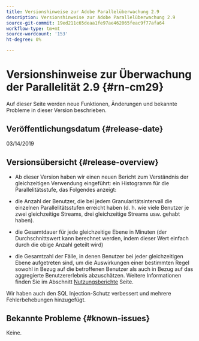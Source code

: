```yaml
---
title: Versionshinweise zur Adobe Parallelüberwachung 2.9
description: Versionshinweise zur Adobe Parallelüberwachung 2.9
source-git-commit: 19ed211c65deaa1fe97ae462065feac9f77afa64
workflow-type: tm+mt
source-wordcount: '153'
ht-degree: 0%

---
```



# Versionshinweise zur Überwachung der Parallelität 2.9 {#rn-cm29}

Auf dieser Seite werden neue Funktionen, Änderungen und bekannte Probleme in dieser Version beschrieben.

## Veröffentlichungsdatum {#release-date}

03/14/2019


## Versionsübersicht {#release-overview}

* Ab dieser Version haben wir einen neuen Bericht zum Verständnis der gleichzeitigen Verwendung eingeführt: ein Histogramm für die Parallelitätsstufe, das Folgendes anzeigt:

* die Anzahl der Benutzer, die bei jedem Granularitätsintervall die einzelnen Parallelitätsstufen erreicht haben (d. h. wie viele Benutzer je zwei gleichzeitige Streams, drei gleichzeitige Streams usw. gehabt haben).
* die Gesamtdauer für jede gleichzeitige Ebene in Minuten (der Durchschnittswert kann berechnet werden, indem dieser Wert einfach durch die obige Anzahl geteilt wird)
* die Gesamtzahl der Fälle, in denen Benutzer bei jeder gleichzeitigen Ebene aufgetreten sind, um die Auswirkungen einer bestimmten Regel sowohl in Bezug auf die betroffenen Benutzer als auch in Bezug auf das aggregierte Benutzererlebnis abzuschätzen. Weitere Informationen finden Sie im Abschnitt [Nutzungsberichte](/help/concurrency-monitoring/cm-usage-reports.md) Seite.

Wir haben auch den SQL Injection-Schutz verbessert und mehrere Fehlerbehebungen hinzugefügt.

## Bekannte Probleme {#known-issues}

Keine.
